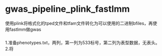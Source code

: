 # gwas_pipeline_plink_fastlmm
使用plink将格式化的tped文件和tfam文件转化为可以使用的二进制bfiles，再使用fastlmm做gwas
###
1.准备phenotypes.txt，两列，第一列为533标号，第二列为表型数据，无表头。
2.将
